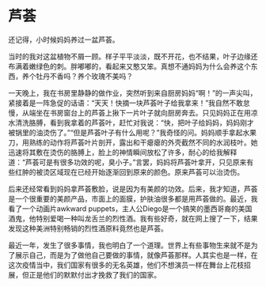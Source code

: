 # 芦荟

还记得，小时候妈妈养过一盆芦荟。

当时的我对这盆植物不屑一顾。样子平平淡淡，既不开花，也不结果，叶子边缘还布满着嫩绿色的刺。胖嘟嘟的，看起来又憨又笨。真想不通妈妈为什么会养这个东西，养个牡丹不香吗？养个玫瑰不美吗？

一天晚上，我在书房里静静的做作业，突然听到来自厨房妈妈“啊！”的一声尖叫，紧接着是一阵急促的话语：“天天！快摘一块芦荟叶子给我拿来！”我自然不敢怠慢，从端坐在书房窗台上的芦荟上揪下一片叶子就向厨房奔去。只见妈妈正在用凉水清洗胳膊，看到我拿着的芦荟叶，赶忙对我说：“快，把叶子给妈妈，妈妈刚才被锅里的油烫伤了。”“但是芦荟叶子有什么用呢？”我奇怪的问。妈妈顺手拿起水果刀，用熟练的动作将芦荟叶片剖开，露出和干瘪瘪的外壳截然不同的水润枝叶。她迅速将其敷在烫伤的胳膊上，脸上的神情瞬间放松了许多，耐心的给我解释道：“芦荟可是有很多功效的呢，臭小子。”言罢，妈妈将芦荟叶拿开，只见原来有些红肿的被烫区域现在已经开始逐渐回到原来的颜色。原来芦荟可以治烫伤。

后来还经常看到妈妈拿芦荟敷脸，说是因为有美颜的功效。后来，我才知道，芦荟是一个很重要的美颜产品，市面上的面膜，护肤油很多都是用芦荟做的。最近，我看了一个动画片awkward puppets，主人公Diego是一个搞笑的墨西哥裔的美国酒鬼，他特别爱喝一种叫龙舌兰的烈性酒。我有些好奇，就在网上搜了一下，结果发现这种美洲特别畅销的烈性酒原料竟然也是芦荟。

最近一年，发生了很多事情，我也明白了一个道理。世界上有些事物生来就不是为了展示自己，而是为了做他自己要做的事情，就像芦荟那样。人其实也是一样，在这次疫情当中，我们国家有很多的无名英雄，他们不想演员一样在舞台上花枝招展，但正是他们的默默付出才挽救了我们的国家。